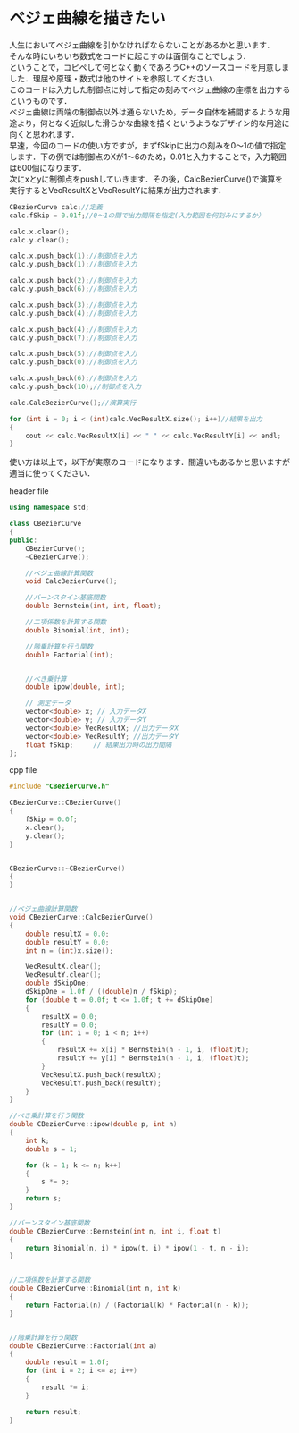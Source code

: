 # ベジェ曲線を描きたい
人生においてベジェ曲線を引かなければならないことがあるかと思います．  
そんな時にいちいち数式をコードに起こすのは面倒なことでしょう．  
ということで，コピペして何となく動くであろうC++のソースコードを用意しました．理屈や原理・数式は他のサイトを参照してください．  
このコードは入力した制御点に対して指定の刻みでベジェ曲線の座標を出力するというものです．  
ベジェ曲線は両端の制御点以外は通らないため，データ自体を補間するような用途より，何となく近似した滑らかな曲線を描くというようなデザイン的な用途に向くと思われます．  
早速，今回のコードの使い方ですが，まずfSkipに出力の刻みを0～1の値で指定します．下の例では制御点のXが1～6のため，0.01と入力することで，入力範囲は600個になります．  
次にxとyに制御点をpushしていきます．その後，CalcBezierCurve()で演算を実行するとVecResultXとVecResultYに結果が出力されます．

```cpp
CBezierCurve calc;//定義
calc.fSkip = 0.01f;//0～1の間で出力間隔を指定(入力範囲を何刻みにするか）

calc.x.clear();
calc.y.clear();

calc.x.push_back(1);//制御点を入力
calc.y.push_back(1);//制御点を入力

calc.x.push_back(2);//制御点を入力
calc.y.push_back(6);//制御点を入力

calc.x.push_back(3);//制御点を入力
calc.y.push_back(4);//制御点を入力

calc.x.push_back(4);//制御点を入力
calc.y.push_back(7);//制御点を入力

calc.x.push_back(5);//制御点を入力
calc.y.push_back(0);//制御点を入力

calc.x.push_back(6);//制御点を入力
calc.y.push_back(10);//制御点を入力

calc.CalcBezierCurve();//演算実行

for (int i = 0; i < (int)calc.VecResultX.size(); i++)//結果を出力
{
	cout << calc.VecResultX[i] << " " << calc.VecResultY[i] << endl;
}
```

使い方は以上で，以下が実際のコードになります．間違いもあるかと思いますが適当に使ってください．  

header file  
```cpp
using namespace std;

class CBezierCurve
{
public:
	CBezierCurve();
	~CBezierCurve();

	//ベジェ曲線計算関数
	void CalcBezierCurve();

	//バーンスタイン基底関数
	double Bernstein(int, int, float);

	//二項係数を計算する関数
	double Binomial(int, int);

	//階乗計算を行う関数
	double Factorial(int);


	//べき乗計算
	double ipow(double, int);

	// 測定データ
	vector<double> x; // 入力データX 
	vector<double> y; // 入力データY 
	vector<double> VecResultX; //出力データX
	vector<double> VecResultY; //出力データY 
	float fSkip;	 // 結果出力時の出力間隔 
};
```

cpp file  
```cpp
#include "CBezierCurve.h"

CBezierCurve::CBezierCurve()
{
	fSkip = 0.0f;
	x.clear();
	y.clear();
}


CBezierCurve::~CBezierCurve()
{
}


//ベジェ曲線計算関数
void CBezierCurve::CalcBezierCurve()
{
	double resultX = 0.0;
	double resultY = 0.0;
	int n = (int)x.size();

	VecResultX.clear();
	VecResultY.clear();
	double dSkipOne;
	dSkipOne = 1.0f / ((double)n / fSkip);
	for (double t = 0.0f; t <= 1.0f; t += dSkipOne)
	{
		resultX = 0.0;
		resultY = 0.0;
		for (int i = 0; i < n; i++)
		{
			resultX += x[i] * Bernstein(n - 1, i, (float)t); 
			resultY += y[i] * Bernstein(n - 1, i, (float)t);
		}
		VecResultX.push_back(resultX);
		VecResultY.push_back(resultY);
	}
}

//べき乗計算を行う関数
double CBezierCurve::ipow(double p, int n)
{
	int k;
	double s = 1;

	for (k = 1; k <= n; k++)
	{
		s *= p;
	}
	return s;
}

//バーンスタイン基底関数
double CBezierCurve::Bernstein(int n, int i, float t)
{
	return Binomial(n, i) * ipow(t, i) * ipow(1 - t, n - i);
}


//二項係数を計算する関数
double CBezierCurve::Binomial(int n, int k)
{
	return Factorial(n) / (Factorial(k) * Factorial(n - k));
}


//階乗計算を行う関数
double CBezierCurve::Factorial(int a)
{
	double result = 1.0f;
	for (int i = 2; i <= a; i++)
	{
		result *= i;
	}

	return result;
}
```